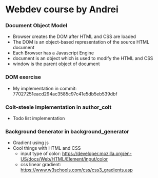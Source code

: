 # Webdev course by Andrei

### Document Object Model
* Browser creates the DOM after HTML and CSS are loaded
* The DOM is an object-based representation of the source HTML document
* Each Browser has a Javascript Engine
* document is an object which is used to modify the HTML and CSS
* window is the parent object of document

### DOM exercise
* My implementation in commit: 77027251eacd294ac3585c97c41e5db5eb539dbf

### Colt-steele implementation in author_colt
* Todo list implementation

### Background Generator in background_generator
* Gradient using js
* Cool things with HTML and CSS
  * input type of color: https://developer.mozilla.org/en-US/docs/Web/HTML/Element/input/color
  * css linear gradient: https://www.w3schools.com/css/css3_gradients.asp